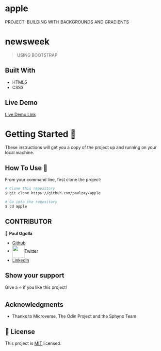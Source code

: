 # apple

PROJECT: BUILDING WITH BACKGROUNDS AND GRADIENTS

# newsweek

> USING BOOTSTRAP

## Built With

- HTML5
- CSS3

## Live Demo

[Live Demo Link](https://paulzay.github.io/apple/)

# Getting Started 🚀

These instructions will get you a copy of the project up and running on your local machine.

## How To Use 🔧

From your command line, first clone the project:

```bash
# Clone this repository
$ git clone https://github.com/paulzay/apple

# Go into the repository
$ cd apple

```

## CONTRIBUTOR

👤 **Paul Ogolla**

- [Github](https://github.com/paulzay)
- <img width="40" valign="middle" src="https://storage.googleapis.com/gregsramblings-downloads/Twitter_Logo_Blue.png">[Twitter](https://twitter.com/_paulzay_)
- [Linkedin](https://linkedin.com/in/paulogolla)

## Show your support

Give a ⭐️ if you like this project!

## Acknowledgments

- Thanks to Microverse, The Odin Project and the Sphynx Team

## 📝 License

This project is [MIT](lic.url) licensed.
